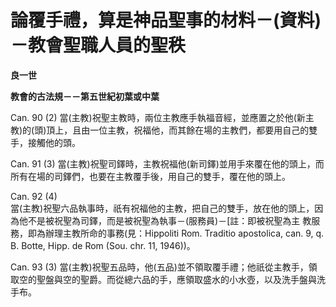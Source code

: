 # 論覆手禮，算是神品聖事的材料－(資料)－教會聖職人員的聖秩


**良一世**

**教會的古法規－－第五世紀初葉或中葉**





Can. 90 (2)  當(主教)祝聖主教時，兩位主教應手執福音經，並應置之於他(新主教)的(頭)頂上，且由一位主教，祝福他，而其餘在場的主教們，都要用自己的雙手，接觸他的頭。

Can. 91 (3)  當(主教)祝聖司鐸時，主教祝福他(新司鐸)並用手來覆在他的頭上，而所有在場的司鐸們，也要在主教覆手後，用自己的雙手，覆在他的頭上。

Can. 92 (4)  
當(主教)祝聖六品執事時，祇有祝福他的主教，把自己的雙手，放在他的頭上，因為他不是被祝聖為司鐸，而是被祝聖為執事－(服務員)－[註：即被祝聖為主
教服務，即為辦理主教所命的事務(見：Hippoliti Rom. Traditio apostolica, can. 9, q. B. 
Botte, Hipp. de Rom (Sou. chr. 11, 1946))。

Can. 93 (3)  當(主教)祝聖五品時，他(五品)並不領取覆手禮；他祇從主教手，領取空的聖盤與空的聖爵。而從總六品的手，應領取盛水的小水壺，以及洗手盤與洗手布。

